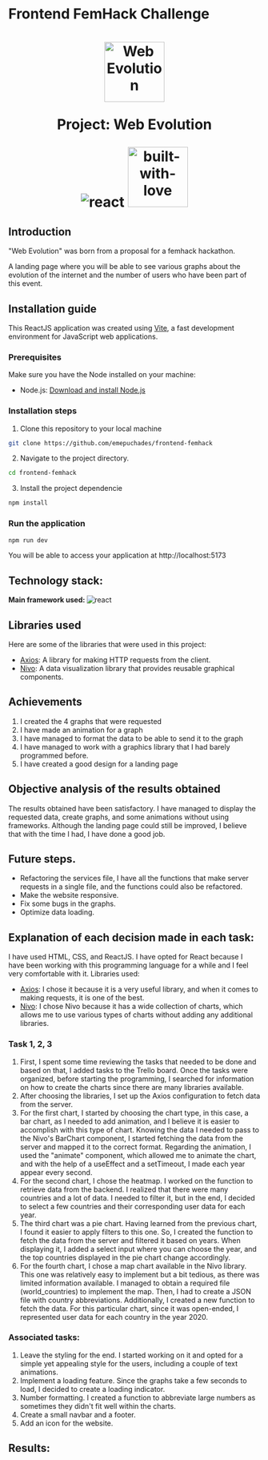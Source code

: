 <h1>
 Frontend FemHack Challenge
</h1>
<h1 align="center">
   <img src="https://github.com/emepuchades/frontend-femhack/assets/100128850/3e0d29d1-d27a-4b5e-a8f0-6c63990ff331" width="120px" alt=" Web Evolution">
   <p align="center">Project: Web Evolution</p>
 
  <img src="https://img.shields.io/badge/React-20232A?style=for-the-badge&logo=react&logoColor=61DAFB"  alt="react" /></a>
  <img src="https://forthebadge.com/images/badges/built-with-love.svg" width="120px"  alt="built-with-love" /></a>
</h1>

## Introduction
<p>"Web Evolution" was born from a proposal for a femhack hackathon.</p>
<p>A landing page where you will be able to see various graphs about the evolution of the internet and the number of users who have been part of this event.</p>

##  Installation guide
This ReactJS application was created using  [Vite](https://vitejs.dev/), a fast development environment for JavaScript web applications.

### Prerequisites

Make sure you have the Node installed on your machine:
- Node.js: [Download and install Node.js](https://nodejs.org)

### Installation steps

1. Clone this repository to your local machine
```bash
git clone https://github.com/emepuchades/frontend-femhack
 ```

2. Navigate to the project directory.
```bash
cd frontend-femhack
```
3. Install the project dependencie
```bash
npm install
```

### Run the application

```bash
npm run dev
```
You will be able to access your application at http://localhost:5173

## Technology stack:
<b> Main framework used: </b>  <img src="https://img.shields.io/badge/React-20232A?style=for-the-badge&logo=react&logoColor=61DAFB"  alt="react" /></a>

## Libraries used

Here are some of the libraries that were used in this project:

- [Axios](https://axios-http.com/): A library for making HTTP requests from the client.
- [Nivo](https://nivo.rocks/): A data visualization library that provides reusable graphical components.

## Achievements
1. I created the 4 graphs that were requested
2. I have made an animation for a graph
3. I have managed to format the data to be able to send it to the graph
4. I have managed to work with a graphics library that I had barely programmed before.
5. I have created a good design for a landing page

## Objective analysis of the results obtained
The results obtained have been satisfactory. I have managed to display the requested data, create graphs, and some animations without using frameworks. Although the landing page could still be improved, I believe that with the time I had, I have done a good job.

## Future steps.
- Refactoring the services file, I have all the functions that make server requests in a single file, and the functions could also be refactored.
- Make the website responsive.
- Fix some bugs in the graphs.
- Optimize data loading.


## Explanation of each decision made in each task:
I have used HTML, CSS, and ReactJS. I have opted for React because I have been working with this programming language for a while and I feel very comfortable with it.
Libraries used:
- [Axios](https://axios-http.com/): I chose it because it is a very useful library, and when it comes to making requests, it is one of the best.
- [Nivo](https://nivo.rocks/): I chose Nivo because it has a wide collection of charts, which allows me to use various types of charts without adding any additional libraries.

### Task 1, 2, 3

1. First, I spent some time reviewing the tasks that needed to be done and based on that, I added tasks to the Trello board. Once the tasks were organized, before starting the programming, I searched for information on how to create the charts since there are many libraries available.
2. After choosing the libraries, I set up the Axios configuration to fetch data from the server.
3. For the first chart, I started by choosing the chart type, in this case, a bar chart, as I needed to add animation, and I believe it is easier to accomplish with this type of chart. Knowing the data I needed to pass to the Nivo's BarChart component, I started fetching the data from the server and mapped it to the correct format. Regarding the animation, I used the "animate" component, which allowed me to animate the chart, and with the help of a useEffect and a setTimeout, I made each year appear every second.
4. For the second chart, I chose the heatmap. I worked on the function to retrieve data from the backend. I realized that there were many countries and a lot of data. I needed to filter it, but in the end, I decided to select a few countries and their corresponding user data for each year.
5. The third chart was a pie chart. Having learned from the previous chart, I found it easier to apply filters to this one. So, I created the function to fetch the data from the server and filtered it based on years. When displaying it, I added a select input where you can choose the year, and the top countries displayed in the pie chart change accordingly.
6. For the fourth chart, I chose a map chart available in the Nivo library. This one was relatively easy to implement but a bit tedious, as there was limited information available. I managed to obtain a required file (world_countries) to implement the map. Then, I had to create a JSON file with country abbreviations. Additionally, I created a new function to fetch the data. For this particular chart, since it was open-ended, I represented user data for each country in the year 2020.

### Associated tasks:

1. Leave the styling for the end. I started working on it and opted for a simple yet appealing style for the users, including a couple of text animations.
2. Implement a loading feature. Since the graphs take a few seconds to load, I decided to create a loading indicator.
3. Number formatting. I created a function to abbreviate large numbers as sometimes they didn't fit well within the charts.
4. Create a small navbar and a footer.
5. Add an icon for the website.

## Results:

   
  
